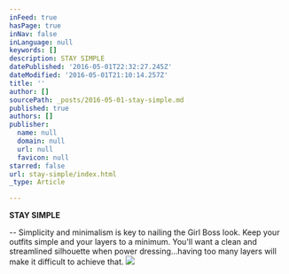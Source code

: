 ```yaml
---
inFeed: true
hasPage: true
inNav: false
inLanguage: null
keywords: []
description: STAY SIMPLE
datePublished: '2016-05-01T22:32:27.245Z'
dateModified: '2016-05-01T21:10:14.257Z'
title: ''
author: []
sourcePath: _posts/2016-05-01-stay-simple.md
published: true
authors: []
publisher:
  name: null
  domain: null
  url: null
  favicon: null
starred: false
url: stay-simple/index.html
_type: Article

---
```

**STAY SIMPLE**

-- Simplicity and minimalism is key to nailing the Girl Boss look. Keep your outfits simple and your layers to a minimum. You'll want a clean and streamlined silhouette when power dressing...having too many layers will make it difficult to achieve that.
![](https://the-grid-user-content.s3-us-west-2.amazonaws.com/fd6ff1f9-00fc-49d4-949a-5de45422cf2c.jpg)